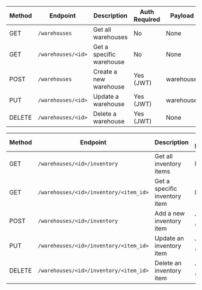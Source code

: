 | Method | Endpoint               | Description              | Auth Required | Payload Model     | Response Code |
|--------|------------------------|--------------------------|---------------|-------------------|----------------|
| GET    | `/warehouses`           | Get all warehouses       | No     | None              | 200            |
| GET    | `/warehouses/<id>`       | Get a specific warehouse | No    | None              | 200 / 404      |
| POST   | `/warehouses`            | Create a new warehouse   | Yes (JWT)     | warehouse_model   | 201 / 400      |
| PUT    | `/warehouses/<id>`       | Update a warehouse       | Yes (JWT)     | warehouse_model   | 200 / 404      |
| DELETE | `/warehouses/<id>`       | Delete a warehouse       | Yes (JWT)     | None              | 200 / 404      |


| Method | Endpoint                                      | Description                          | Auth Required | Payload Model         | Response Code |
|--------|-----------------------------------------------|--------------------------------------|---------------|------------------------|----------------|
| GET    | `/warehouses/<id>/inventory`                    | Get all inventory items              | No     | None                   | 200 / 404      |
| GET    | `/warehouses/<id>/inventory/<item_id>`          | Get a specific inventory item        | No     | None                   | 200 / 404      |
| POST   | `/warehouses/<id>/inventory`                    | Add a new inventory item             | Yes (JWT)     | inventory_model        | 201 / 400      |
| PUT    | `/warehouses/<id>/inventory/<item_id>`          | Update an inventory item             | Yes (JWT)     | inventory_model        | 200 / 404      |
| DELETE | `/warehouses/<id>/inventory/<item_id>`          | Delete an inventory item             | Yes (JWT)     | None                   | 204 / 404      |